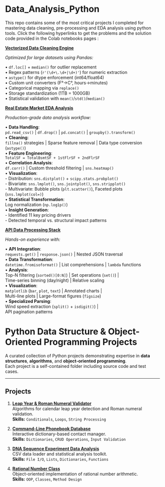 # Data_Analysis_Python
This repo contains some of the most critical projects I completed for mastering data cleaning, pre-processing and EDA analysis using python tools. Click the following hyperlinks to get the problems and the solution code provided in the Colab notebooks pages : 


[**Vectorized Data Cleaning Engine**](https://colab.research.google.com/drive/1XEe-KLOpyizrUyAQhd0xwOCU1A2-op0-#scrollTo=vZuVntpbrI2w)  

_Optimized for large datasets using Pandas:_  

   • `df.loc[]` + `median()` for outlier replacement  
   • Regex patterns (`r'(\d+\.\d+|\d+)'`) for numeric extraction  
   • `astype()` for dtype enforcement (int64/float64)  
   • Custom unit converters (F°→C°, hours→minutes)  
   • Categorical mapping via `replace()`  
   • Storage standardization (1TB = 1000GB)  
   • Statistical validation with `mean()`/`std()`/`median()`




[**Real Estate Market EDA Analysis**](https://colab.research.google.com/drive/1mTa3N2GlIrzPwT2Jyo6yukMLcc6nNjVo?usp=sharing)

_Production-grade data analysis workflow:_

   • **Data Handling**:  
     `pd.read_csv()` | `df.drop()` | `pd.concat()` | `groupby().transform()`  
   • **Cleaning**:  
     `fillna()` strategies | Sparse feature removal | Data type conversion (`astype()`)  
   • **Feature Engineering**:  
     `TotalSF = TotalBsmtSF + 1stFlrSF + 2ndFlrSF`  
   • **Correlation Analysis**:  
     `df.corr()` | Custom threshold filtering | `sns.heatmap()`  
   • **Visualization**:  
     - Distribution: `sns.distplot()` + `scipy.stats.probplot()`  
     - Bivariate: `sns.lmplot()`, `sns.jointplot()`, `sns.stripplot()`  
     - Multivariate: Bubble plots (`plt.scatter()`), Faceted plots (`sns.lmplot(col=)`)  
   • **Statistical Transformation**:  
     Log normalization (`np.log1p()`)  
   • **Insight Generation**:  
     - Identified 11 key pricing drivers  
     - Detected temporal vs. structural impact patterns  
      



[**API Data Processing Stack**](https://colab.research.google.com/drive/1WbvAvbjDIbOJUCdquefBw8aTsMGWEf2q?usp=sharing)


_Hands-on experience with:_

• **API Integration**:  
  `requests.get()` | `response.json()` | Nested JSON traversal  
• **Data Transformation**:  
  `datetime.fromisoformat()` | List comprehensions | `lambda` functions  
• **Analysis**:  
  Top-N filtering (`sorted()[0:N]`) | Set operations (`set()`) |  
  Time-series binning (day/night) | Relative scaling  
• **Visualization**:  
  `matplotlib` (`bar`, `plot`, `text`) | Annotated charts |  
  Multi-line plots | Large-format figures (`figsize`)  
• **Specialized Parsing**:  
  Wind speed extraction (`split()` + `isdigit()`) |  
  API pagination patterns  


# Python Data Structure & Object-Oriented Programming Projects

A curated collection of Python projects demonstrating expertise in **data structures**, **algorithms**, and **object-oriented programming**.  
Each project is a self-contained folder including source code and test cases.

---

## Projects

1. [**Leap Year & Roman Numeral Validator**](https://github.com/muhammadfarhan720/Data_Analysis_Python/tree/main/Numerical_Algorithms)  
   Algorithms for calendar leap year detection and Roman numeral validation.  
   **Skills:** `Conditionals`, `Loops`, `String Processing`

2. [**Command-Line Phonebook Database**](https://github.com/muhammadfarhan720/Data_Analysis_Python/tree/main/CLI_Dictionary)  
   Interactive dictionary-based contact manager.  
   **Skills:** `Dictionaries`, `CRUD Operations`, `Input Validation`

3. [**DNA Sequence Experiment Data Analysis**](https://github.com/muhammadfarhan720/Data_Analysis_Python/tree/main/DA_DNA)  
   CSV data loader and statistical analysis toolkit.  
   **Skills:** `File I/O`, `Lists`, `Dictionaries`, `Functions`

4. [**Rational Number Class**](https://github.com/muhammadfarhan720/Data_Analysis_Python/tree/main/OOP_Test_method)  
   Object-oriented implementation of rational number arithmetic.  
   **Skills:** `OOP`, `Classes`, `Method Design`
